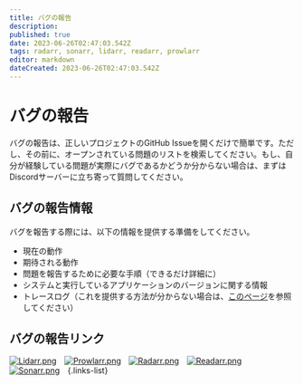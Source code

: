 ```yaml
---
title: バグの報告
description: 
published: true
date: 2023-06-26T02:47:03.542Z
tags: radarr, sonarr, lidarr, readarr, prowlarr
editor: markdown
dateCreated: 2023-06-26T02:47:03.542Z
---
```


# バグの報告
バグの報告は、正しいプロジェクトのGitHub Issueを開くだけで簡単です。ただし、その前に、オープンされている問題のリストを検索してください。もし、自分が経験している問題が実際にバグであるかどうか分からない場合は、まずはDiscordサーバーに立ち寄って質問してください。

## バグの報告情報
バグを報告する際には、以下の情報を提供する準備をしてください。
- 現在の動作
- 期待される動作
- 問題を報告するために必要な手順（できるだけ詳細に）
- システムと実行しているアプリケーションのバージョンに関する情報
- トレースログ（これを提供する方法が分からない場合は、[このページ](https://wiki.servarr.com/radarr/troubleshooting#logging-and-log-files)を参照してください）

## バグの報告リンク

[![Lidarr.png](/assets/lidarr/logos/48.png)](https://github.com/Lidarr/Lidarr/issues/new?template=bug_report.yml&labels=Type%3A+Bug%2CStatus%3A+Needs+Triage)&emsp;[![Prowlarr.png](/assets/prowlarr/logos/48.png)](https://github.com/Prowlarr/Prowlarr/issues/new?template=bug_report.yml&labels=Type%3A+Bug%2CStatus%3A+Needs+Triage)&emsp;[![Radarr.png](/assets/radarr/logos/48.png)](https://github.com/Radarr/Radarr/issues/new?template=bug_report.yml&labels=Type%3A+Bug%2CStatus%3A+Needs+Triage)&emsp;[![Readarr.png](/assets/readarr/logos/48.png)](https://github.com/Readarr/Readarr/issues/new?template=bug_report.yml&labels=Type%3A+Bug%2CStatus%3A+Needs+Triage)&emsp;[![Sonarr.png](/assets/sonarr/logos/48.png)](https://github.com/Sonarr/Sonarr/issues/new?template=bug_report.yml)&emsp;{.links-list}